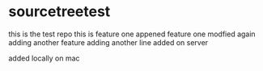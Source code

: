 # sourcetreetest
this is the test repo
this is feature one appened
feature one modfied again
adding another feature
adding another line
added on server

added locally on mac
